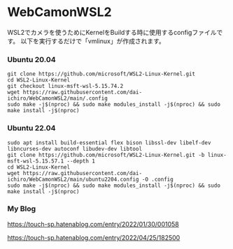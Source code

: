 # WebCamonWSL2

WSL2でカメラを使うためにKernelをBuildする時に使用するconfigファイルです。
以下を実行するだけで「vmlinux」が作成されます。

### Ubuntu 20.04
~~~
git clone https://github.com/microsoft/WSL2-Linux-Kernel.git
cd WSL2-Linux-Kernel
git checkout linux-msft-wsl-5.15.74.2
wget https://raw.githubusercontent.com/dai-ichiro/WebCamonWSL2/main/.config
sudo make -j$(nproc) && sudo make modules_install -j$(nproc) && sudo make install -j$(nproc)
~~~

### Ubuntu 22.04
~~~
sudo apt install build-essential flex bison libssl-dev libelf-dev libncurses-dev autoconf libudev-dev libtool
git clone https://github.com/microsoft/WSL2-Linux-Kernel.git -b linux-msft-wsl-5.15.57.1 --depth 1
cd WSL2-Linux-Kernel
wget https://raw.githubusercontent.com/dai-ichiro/WebCamonWSL2/main/ubuntu2204.config -O .config
sudo make -j$(nproc) && sudo make modules_install -j$(nproc) && sudo make install -j$(nproc)
~~~

### My Blog
https://touch-sp.hatenablog.com/entry/2022/01/30/001058

https://touch-sp.hatenablog.com/entry/2022/04/25/182500
